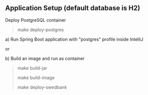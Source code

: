 ## Application Setup (default database is H2) ##

Deploy PostgreSQL container

> make deploy-postgres

a) Run Spring Boot application with "postgres" profile inside IntelliJ

or

b) Build an image and run as container
>make build-jar
> 
>make build-image
> 
>make deploy-swedbank